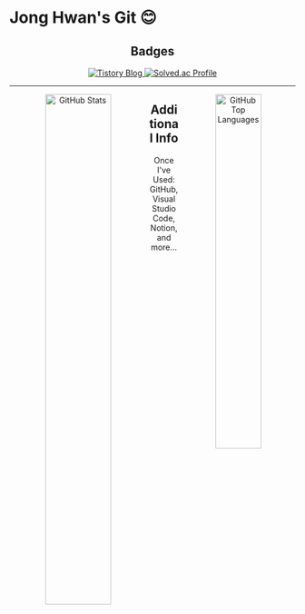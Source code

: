 # Jong Hwan's Git 😊

<div align="center">

## Badges
<a href="https://sul1074.tistory.com/">
  <img src="https://img.shields.io/badge/Sul's History-E5511E?style=badge&logo=Tistory&logoColor=white" alt="Tistory Blog"/>
</a>
<a href="https://solved.ac/profile/sul1074">
  <img src="http://mazassumnida.wtf/api/mini/generate_badge?boj=sul1074" alt="Solved.ac Profile"/>
</a>

---

<img src="https://github-readme-stats.vercel.app/api?username=sul1074&show_icons=true&theme=dark" alt="GitHub Stats" align="left" width="48%"/>
<img src="https://github-readme-stats.vercel.app/api/top-langs/?username=sul1074&layout=compact&theme=dark" alt="GitHub Top Languages" align="right" width="40%"/>

## Additional Info
Once I've Used: GitHub, Visual Studio Code, Notion, and more...

</div>
